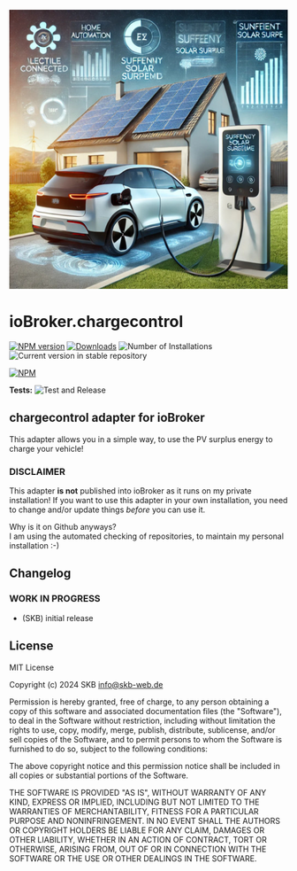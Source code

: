 ![Logo](admin/chargecontrol.png)
# ioBroker.chargecontrol

[![NPM version](https://img.shields.io/npm/v/iobroker.chargecontrol.svg)](https://www.npmjs.com/package/iobroker.chargecontrol)
[![Downloads](https://img.shields.io/npm/dm/iobroker.chargecontrol.svg)](https://www.npmjs.com/package/iobroker.chargecontrol)
![Number of Installations](https://iobroker.live/badges/chargecontrol-installed.svg)
![Current version in stable repository](https://iobroker.live/badges/chargecontrol-stable.svg)

[![NPM](https://nodei.co/npm/iobroker.chargecontrol.png?downloads=true)](https://nodei.co/npm/iobroker.chargecontrol/)

**Tests:** ![Test and Release](https://github.com/SKB-CGN/ioBroker.chargecontrol/workflows/Test%20and%20Release/badge.svg)

## chargecontrol adapter for ioBroker

This adapter allows you in a simple way, to use the PV surplus energy to charge your vehicle!

### DISCLAIMER

This adapter **is not** published into ioBroker as it runs on my private installation!
If you want to use this adapter in your own installation, you need to change and/or update things *before* you can use it.

Why is it on Github anyways?  
I am using the automated checking of repositories, to maintain my personal installation :-)

## Changelog
<!--
	Placeholder for the next version (at the beginning of the line):
	### **WORK IN PROGRESS**
-->

### **WORK IN PROGRESS**
* (SKB) initial release

## License
MIT License

Copyright (c) 2024 SKB <info@skb-web.de>

Permission is hereby granted, free of charge, to any person obtaining a copy
of this software and associated documentation files (the "Software"), to deal
in the Software without restriction, including without limitation the rights
to use, copy, modify, merge, publish, distribute, sublicense, and/or sell
copies of the Software, and to permit persons to whom the Software is
furnished to do so, subject to the following conditions:

The above copyright notice and this permission notice shall be included in all
copies or substantial portions of the Software.

THE SOFTWARE IS PROVIDED "AS IS", WITHOUT WARRANTY OF ANY KIND, EXPRESS OR
IMPLIED, INCLUDING BUT NOT LIMITED TO THE WARRANTIES OF MERCHANTABILITY,
FITNESS FOR A PARTICULAR PURPOSE AND NONINFRINGEMENT. IN NO EVENT SHALL THE
AUTHORS OR COPYRIGHT HOLDERS BE LIABLE FOR ANY CLAIM, DAMAGES OR OTHER
LIABILITY, WHETHER IN AN ACTION OF CONTRACT, TORT OR OTHERWISE, ARISING FROM,
OUT OF OR IN CONNECTION WITH THE SOFTWARE OR THE USE OR OTHER DEALINGS IN THE
SOFTWARE.
